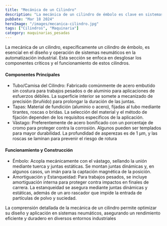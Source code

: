 ```yaml
---
title: "Mecánica de un Cilindro"
description: "La mecánica de un cilindro de émbolo es clave en sistemas neumáticos industriales, incluyendo componentes como tubo, tapas, y vástago, más detalles sobre funcionamiento y construcción para optimizar rendimiento"
pubDate: "Mar 18 2024"
heroImage: "/images/mecanica-cilindro.jpg"
tags: ["Cilindros", "Maquinaria"]
category: maquinarias_pesadas
---
```


La mecánica de un cilindro, específicamente un cilindro de émbolo, es esencial en el diseño y operación de sistemas neumáticos en la automatización industrial. Esta sección se enfoca en desglosar los componentes críticos y el funcionamiento de estos cilindros.

#### Componentes Principales

- Tubo/Camisa del Cilindro: Fabricado comúnmente de acero embutido sin costura para trabajos pesados o de aluminio para aplicaciones de esfuerzos débiles. La superficie interior se somete a mecanizado de precisión (bruñido) para prolongar la duración de las juntas.
- Tapas: Material de fundición (aluminio o acero), fijadas al tubo mediante tirantes, roscas o bridas. La selección del material y el método de fijación dependen de los requisitos específicos de la aplicación​​.
- Vástago: Preferentemente de acero bonificado con un porcentaje de cromo para proteger contra la corrosión. Algunos pueden ser templados para mayor durabilidad. La profundidad de asperezas es de 1 μm, y las roscas se laminan para prevenir el riesgo de rotura

#### Funcionamiento y Construcción

- Émbolo: Acopla mecánicamente con el vástago, sellando la unión mediante tuerca y juntas estáticas. Se montan juntas dinámicas y, en algunos casos, un imán para la captación magnética de la posición​​.
- Amortiguación y Estanqueidad: Para trabajos pesados, se incluye amortiguación interna para proteger contra impactos en finales de carrera. La estanqueidad se asegura mediante juntas dinámicas y estáticas, además de un aro rascador que impide la entrada de partículas de polvo y suciedad​​.

La comprensión detallada de la mecánica de un cilindro permite optimizar su diseño y aplicación en sistemas neumáticos, asegurando un rendimiento eficiente y duradero en diversos entornos industriales
